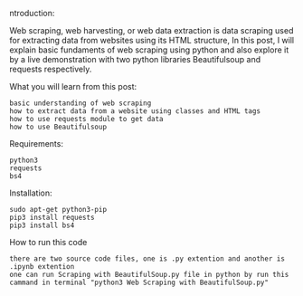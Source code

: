 ntroduction:

Web scraping, web harvesting, or web data extraction is data scraping used for extracting data from websites using its HTML structure, In this post, I will explain basic fundaments of web scraping using python and also explore it by a live demonstration with two python libraries Beautifulsoup and requests respectively.

What you will learn from this post:

    basic understanding of web scraping
    how to extract data from a website using classes and HTML tags
    how to use requests module to get data
    how to use Beautifulsoup

Requirements:

    python3
    requests
    bs4

Installation:

    sudo apt-get python3-pip
    pip3 install requests
    pip3 install bs4

How to run this code

    there are two source code files, one is .py extention and another is .ipynb extention
    one can run Scraping with BeautifulSoup.py file in python by run this cammand in terminal "python3 Web Scraping with BeautifulSoup.py"
